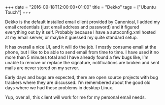 +++
date = "2016-09-18T12:00:00+01:00"
title = "Dekko"
tags = ["Ubuntu Touch"]
+++

Dekko is the default installed email client provided by Canonical, I added my email credentials (just email address and password) and it figured everything out by it self. Probably because I have a autoconfig.xml hosted at my email server, or maybe it guessed my quite standard setup.

It has overall a nice UI, and it will do the job. I mostly consume email at the phone, but I like to be able to send email from time to time. I have used it no more than 5 minutes total and I have already found a few bugs like, I’m unable to remove or replace the signature, notifications are broken and sent mails are never stored on my server.

Early days and bugs are expected, there are open source projects with bug trackers where they are discussed. I’m remembered about the good old days where we had these problems in desktop Linux.

Yup, over all, this client will work for me for my personal email needs.
